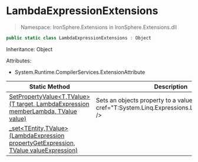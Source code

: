 ﻿# LambdaExpressionExtensions

> Namespace: IronSphere.Extensions in  IronSphere.Extensions.dll



```csharp
public static class LambdaExpressionExtensions : Object
```
Inheritance: Object



Attributes:
        
* System.Runtime.CompilerServices.ExtensionAttribute




| Static Method | Description |
| --- | --- |
| [SetPropertyValue&lt;T,TValue&gt;(T target, LambdaExpression memberLambda, TValue value)](LambdaExpressionExtensions.SetPropertyValue-T,TValue-(T,LambdaExpression,TValue)) | Sets an objects property to a value by using &lt;see cref=&quot;T:System.Linq.Expressions.LambdaExpression&quot; /&gt; |
| [_set&lt;TEntity,TValue&gt;(LambdaExpression propertyGetExpression, TValue valueExpression)](LambdaExpressionExtensions._set-TEntity,TValue-(LambdaExpression,TValue)) |  |
